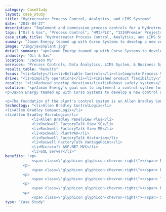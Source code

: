 ```yaml
---
category: CaseStudy
layout: case_study
title: "Hydrotreater Process Control, Analytics, and LIMS Systems"
date: "2015-04-27"
description: "Implement and commission process controls for a hydrotreating facility, provide total process visibility, LIMS system for QA/QC management, and integrate with business systems."
tags: ["Oil & Gas", "Process Control", "HMI/PLC", "1234Premier Projects"]
case_study_title: "Hydrotreater Process Control, Analytics, and LIMS Systems"
summary: "Jaxon Energy teamed up with Corso Systems to develop a new control and information system for its Jackson, MS hydrotreating plant. Jaxon leveraged Rockwell Automation's FactoryTalk software suite for robust operator control of the plant and secure remote access to real-time information."
image: "/img/jaxonplant.jpg"
detail_summary: "<p>Jaxon Energy teamed up with Corso Systems to develop a new control and information system for its Jackson, MS hydrotreating plant. Jaxon leveraged Rockwell Automation's FactoryTalk software suite for robust operator control of the plant and secure remote access to real-time information.</p><p>The control system, utilized Allen Bradley and Rockwell Automation components, giving Jaxon Energy more power and flexibility than they were able to achieve on DCS systems, at less than half the cost.</p><p>FactoryTalk Historian and VantagePoint were used to provide access to historical information, with a custom solution for material reconciliation and LIMS needs, fully integrated into Jaxon Energy's business systems.</p>"
industry: "Oil & Gas"
location: "Jackson MS"
services: "Process Controls, Data Analytics, LIMS System, & Business System Integration"
results_table: "Results"
focus: "<li>Safety</li><li>Reliable Controls</li><li>Complete Process Visibility</li>"
drive: "<li>Simplify operations</li><li>Finished product flexibility</li><li>Material accountability</li>"
results: "<li>Reduced startup duration</li><li>Robust safety systems</li><li>Completely integrated operations</li>"
solution: "<p>Jaxon Energy's goal was to implement a control system for their new hydrotreating facility in Jackson MS. The solution had to meet their operational requirements: flexibility to process many different types of raw material, remote access to the facility from their corporate headquarters, and historical data collection with powerful data analysis tools, all while being fully integrated with their corporate business systems.</p>
<p>Jaxon Energy teamed up with Corso Systems to develop a new control and information system for its Jackson, MS hydrotreating plant. Jaxon leveraged Rockwell Automation's FactoryTalk software suite for robust operator control of the plant and secure remote access to real-time information.</p>

<p>The foundation of the plant's control system is an Allen Bradley ControlLogix PLC utilizing PlantPAX add-on instructions, a process gas treatment system controlled by an Allen Bradley CompactLogix PLC, and a waste disposal system controlled by an Allen Bradley MicroLogix PLC. FactoryTalk View SE using PlantPAX graphics gives operators an interface to monitor and control the plant, with FactoryTalk ViewPoint providing remote access from to the plant from Jaxon's Reno NV headquarters. FactoryTalk Historian combined with FactoryTalk VantagePoint gathers control-system data from the process, and displays a comprehensive and contextualized picture of process conditions. Corso Systems developed a custom solution utilizing Microsoft's ASP.NET MVC platform. This system was designed to allow operators to track incoming raw material and outgoing finished product shipments, including quality information. Combined with the control system, this provides an end-to-end account of the location and quality of every drop of material in the facility at any given time.</p>"
technology: "<li>Allen Bradley ControlLogix</li>
<li>Allen Bradley CompactLogix</li>
<li>Allen Bradley MicroLogix</li>
            <li>Allen Bradley Panelview Plus</li>
            <li>Rockwell FactoryTalk View SE</li>
            <li>Rockwell FactoryTalk View ME</li>
            <li>Rockwell PlantPAX</li>
            <li>Rockwell FactoryTalk Historian</li>
            <li>Rocwell FactoryTalk VantagePoint</li>
            <li>Microsoft ASP.NET MVC</li>
            <li>SQL Server</li>"
benefits: "<p>
	        <span class=\"glyphicon glyphicon-chevron-right\"></span> Plant can be safely operated by both experienced operators and those new to Oil & Gas</p>
	    <p>
	     	<span class=\"glyphicon glyphicon-chevron-right\"></span> Robust controls using Rockwell PLCs and HMI software</p>
	    <p>
	        <span class=\"glyphicon glyphicon-chevron-right\"></span> Total process visibility with trending, analytics, and reporting for upwards of 300 I/O points</p>
	    <p>
			<span class=\"glyphicon glyphicon-chevron-right\"></span> Remote access to system supports operational requirements, enabling management of multiple facilities</p>
		<p>
			<span class=\"glyphicon glyphicon-chevron-right\"></span> Startup duration and maintenance requirements minimized with up-front engineering and development time</p>"
type: "Case Study"
---
```




